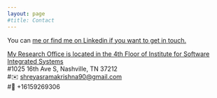 ```yaml
---
layout: page
#title: Contact
---
```

You can <a href="mailto:shreyasramakrishna@gmail.com?"> me or find me on Linkedin if you want to get in touch. 
  
My Research Office is located in the 4th Floor of [Institute for Software Integrated Systems](https://www.isis.vanderbilt.edu/)\
#1025 16th Ave S, Nashville, TN 37212\
#:envelope: shreyasramakrishna90@gmail.com\
#:iphone: +16159269306


